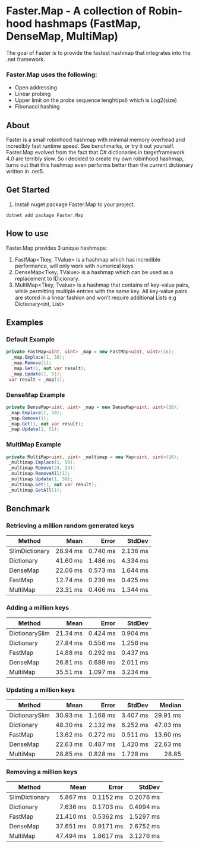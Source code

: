 # Faster.Map - A collection of Robin-hood hashmaps (FastMap, DenseMap, MultiMap)

The goal of Faster is to provide the fastest hashmap that integrates into the .net framework.

 ### Faster.Map uses the following:
   - Open addressing
   - Linear probing
   - Upper limit on the probe sequence lenght(psl) which is Log2(size)   
   - Fibonacci hashing  
## About
Faster is a small robinhood hashmap with minimal memory overhead and incredibly fast runtime speed. See benchmarks, or try it out yourself. Faster.Map evolved from the fact that C# dictionaries in targetframework 4.0 are terribly slow. So i decided to create my own robinhood hashmap, turns out that this hashmap even performs better than the current dictionary written in .net5.
## Get Started
1. Install nuget package Faster.Map to your project.
```
dotnet add package Faster.Map
```
## How to use
Faster.Map provides 3 unique hashmaps:
1. FastMap<Tkey, TValue> is a hashmap  which has incredible performance, will only work with numerical keys
2. DenseMap<Tkey, TValue> is a hashmap which can be used as a replacement to IDicionary. 
3. MultiMap<Tkey, Tvalue>  is a hashmap that contains of key-value pairs, while permitting multiple entries with the same key. All key-value pairs are stored in a linear fashion and won’t require additional Lists e.g Dictionary<int, List<string>>  

 ## Examples    
  ### Default Example
```C#
private FastMap<uint, uint> _map = new FastMap<uint, uint>(16);     
  _map.Emplace(1, 50); 
  _map.Remove(1);
  _map.Get(1, out var result);
  _map.Update(1, 51); 
 var result = _map[1];    
``` 
  ### DenseMap Example
```C#
private DenseMap<uint, uint> _map = new DenseMap<uint, uint>(16);
 _map.Emplace(1, 50); 
 _map.Remove(1);
 _map.Get(1, out var result);
 _map.Update(1, 51);
``` 
  ### MultiMap Example
```C#
private MultiMap<uint, uint> _multimap = new Map<uint, uint>(16);
 _multimap.Emplace(1, 50); 
 _multimap.Remove(24, 24);
 _multimap.RemoveAll(1);
 _multimap.Update(1, 50);
 _multimap.Get(1, out var result);
 _multimap.GetAll(1);
 ``` 
## Benchmark
### Retrieving a million random generated keys
|         Method |     Mean |    Error |   StdDev |
|--------------- |---------:|---------:|---------:|
| SlimDictionary | 28.94 ms | 0.740 ms | 2.136 ms |
|     Dictionary | 41.60 ms | 1.486 ms | 4.334 ms |
|       DenseMap | 22.06 ms | 0.573 ms | 1.644 ms |
|        FastMap | 12.74 ms | 0.239 ms | 0.425 ms |
|   MultiMap | 23.31 ms | 0.466 ms | 1.344 ms |


### Adding a million keys
|         Method |     Mean |    Error |   StdDev |
|--------------- |---------:|---------:|---------:|
| DictionarySlim | 21.34 ms | 0.424 ms | 0.904 ms |
|     Dictionary | 27.84 ms | 0.556 ms | 1.256 ms |
|        FastMap | 14.88 ms | 0.292 ms | 0.437 ms |
|       DenseMap | 26.81 ms | 0.689 ms | 2.011 ms |
|       MultiMap | 35.51 ms | 1.097 ms | 3.234 ms |

### Updating a million keys
|           Method |     Mean |    Error |   StdDev |   Median |
|----------------- |---------:|---------:|---------:|---------:|
|       DictionarySlim | 30.93 ms | 1.168 ms | 3.407 ms | 29.91 ms |
| Dictionary | 48.30 ms | 2.132 ms | 6.252 ms | 47.03 ms |
|    FastMap | 13.62 ms | 0.272 ms | 0.511 ms | 13.60 ms |
|        DenseMap | 22.63 ms | 0.487 ms | 1.420 ms | 22.63 ms |
| MultiMap |  28.85 ms | 0.828 ms | 1.728 ms |28.85|

### Removing a million keys
|         Method |      Mean |     Error |    StdDev |
|--------------- |----------:|----------:|----------:|
| SlimDictionary |  5.867 ms | 0.1152 ms | 0.2076 ms |
|     Dictionary |  7.636 ms | 0.1703 ms | 0.4994 ms |
|        FastMap | 21.410 ms | 0.5362 ms | 1.5297 ms |
|           DenseMap | 37.651 ms | 0.9171 ms | 2.6752 ms |
|   MultiMap | 47.494 ms | 1.8617 ms | 3.1276 ms |
